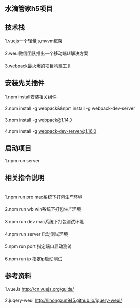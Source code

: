 ## 水滴管家h5项目

## 技术栈

#### 
1.vuejs一个轻量js,mvvm框架
#### 
2.weui微信团队推出一个移动端UI解决方案
#### 
3.webpack最火爆的项目构建工具

## 安装先关插件

#### 
1.npm install安装相关组件

#### 
2.npm install -g webpack&&npm install -g webpack-dev-server

####
3.npm install -g webpack@1.14.0

####
4.npm install -g webpack-dev-server@1.16.0


## 启动项目

#### 
1.npm run server

## 相关指令说明



```
```
#### 
1.npm run  pro  mac系统下打包生产环境

#### 
2.npm run  wb  win系统下打包生产环境

#### 
3.npm run dev  mac系统下打包测试环境

#### 
4.npm run server  启动测试环境

#### 
5.npm run port 指定端口启动测试
#### 
6.npm run ip   指定ip启动测试

## 参考资料

#### 
1.vueJs  http://cn.vuejs.org/guide/
#### 
2.juqery-weui  http://lihongxun945.github.io/jquery-weui/
